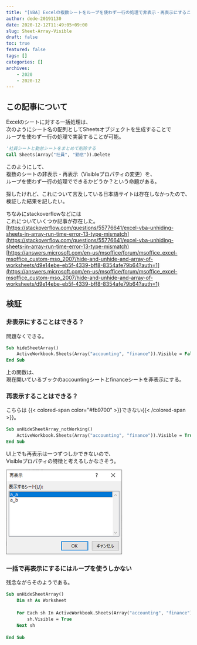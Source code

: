 ```yaml
---
title: "[VBA] Excelの複数シートをループを使わず一行の処理で非表示・再表示にすることはできる？？"
author: dede-20191130
date: 2020-12-12T11:49:05+09:00
slug: Sheet-Array-Visible
draft: false
toc: true
featured: false
tags: []
categories: []
archives:
    - 2020
    - 2020-12
---
```


## この記事について

Excelのシートに対する一括処理は、  
次のようにシート名の配列としてSheetsオブジェクトを生成することで  
ループを使わず一行の処理で実装することが可能。

```vb
'社員シートと勤怠シートをまとめて削除する
Call Sheets(Array("社員", "勤怠")).Delete
```

このようにして、  
複数のシートの非表示・再表示（Visibleプロパティの変更）を、  
ループを使わず一行の処理でできるかどうか？という命題がある。

探したけれど、これについて言及している日本語サイトは存在しなかったので、  
検証した結果を記したい。  

ちなみにstackoverflowなどには  
これについていくつか記事が存在した。  
[https://stackoverflow.com/questions/55776641/excel-vba-unhiding-sheets-in-array-run-time-error-13-type-mismatch](https://stackoverflow.com/questions/55776641/excel-vba-unhiding-sheets-in-array-run-time-error-13-type-mismatch)  
[https://answers.microsoft.com/en-us/msoffice/forum/msoffice_excel-msoffice_custom-mso_2007/hide-and-unhide-and-array-of-worksheets/d9e14ebe-eb5f-4339-bff8-8354afe79b64?auth=1](https://answers.microsoft.com/en-us/msoffice/forum/msoffice_excel-msoffice_custom-mso_2007/hide-and-unhide-and-array-of-worksheets/d9e14ebe-eb5f-4339-bff8-8354afe79b64?auth=1)

## 検証

### 非表示にすることはできる？

問題なくできる。

```vb
Sub hideSheetArray()
    ActiveWorkbook.Sheets(Array("accounting", "finance")).Visible = False
End Sub
```

上の関数は、  
現在開いているブックのaccountingシートとfinanceシートを非表示にする。

### 再表示することはできる？

こちらは {{< colored-span color="#fb9700" >}}できない{{< /colored-span >}}。

```vb
Sub unHideSheetArray_notWorking()
    ActiveWorkbook.Sheets(Array("accounting", "finance")).Visible = True
End Sub
```

UI上でも再表示は一つずつしかできないので、  
Visibleプロパティの特徴と考えるしかなさそう。

![再表示のUI](./image01.png)

### 一括で再表示にするにはループを使うしかない

残念ながらそのようである。

```vb
Sub unHideSheetArray()
    Dim sh As Worksheet
    
    For Each sh In ActiveWorkbook.Sheets(Array("accounting", "finance"))
        sh.Visible = True
    Next sh
    
End Sub
```

